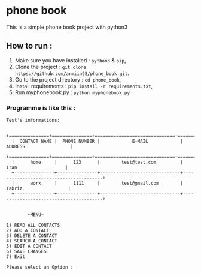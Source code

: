# phone book
This is a simple phone book project with python3

## How to run :
1. Make sure you have installed : `python3` & `pip`,
2. Clone the project            : `git clone https://github.com/armiin98/phone_book.git`.
3. Go to the project directory  : `cd phone_book`,
4. Install requirements         : `pip install -r requirements.txt`,
5. Run myphonebook.py           : `python myphonebook.py`

### Programme is like this : 

    Test's informations: 

      +===============+===============+==============================+========================================+
      |  CONTACT NAME |  PHONE NUMBER |            E-MAIL            |                ADDRESS                 |
      +===============+===============+==============================+========================================+
      |      home     |      123      |        test@test.com         |                  Iran                  |
      +---------------+---------------+------------------------------+----------------------------------------+
      |      work     |      1111     |        test@gmail.com        |                 Tabriz                 |
      +---------------+---------------+------------------------------+----------------------------------------+


            ~MENU~

    1) READ ALL CONTACTS
    2) ADD A CONTACT
    3) DELETE A CONTACT
    4) SEARCH A CONTACT
    5) EDIT A CONTACT
    6) SAVE CHANGES
    7) Exit

    Please select an Option : 
